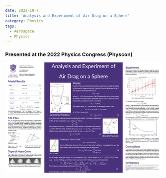 ```yaml
---
date: 2022-10-7
title: 'Analysis and Experiment of Air Drag on a Sphere'
category: Physics
tags:
  - Aerospace
  - Physics
---
```


### Presented at the 2022 Physics Congress (Physcon)

![](../../assets/articles/Analysis-and-Experiment-of-Air-Drag-on-a-Sphere/physcon_poster.png)